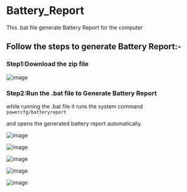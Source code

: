 # Battery_Report
This .bat file generate Battery Report for the computer

## Follow the steps to generate Battery Report:-

### Step1:Download the zip file 
![image](https://user-images.githubusercontent.com/49812701/89788966-93f4bf80-db3d-11ea-9cec-52fc4134c1b2.png)

### Step2:Run the .bat file to Generate Battery Report
while running the .bat file 
it runs the system command `powercfg/batteryreport ` 

and opens the generated battery report automatically.


![image](https://user-images.githubusercontent.com/49812701/89781677-66a21480-db31-11ea-94a8-23448fca9e15.png)

![image](https://user-images.githubusercontent.com/49812701/89781750-8a655a80-db31-11ea-8749-3a1ca1136919.png)

![image](https://user-images.githubusercontent.com/49812701/89781844-b84a9f00-db31-11ea-9c4d-ca90e25ec9bd.png)

![image](https://user-images.githubusercontent.com/49812701/89781943-ec25c480-db31-11ea-93b1-a019af91781f.png)

![image](https://user-images.githubusercontent.com/49812701/89782028-1a0b0900-db32-11ea-832d-44f3f8434228.png)
